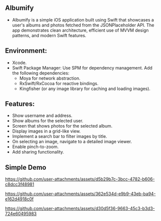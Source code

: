 ## Albumify
* Albumify is a simple iOS application built using Swift that showcases a user's albums and photos fetched from the JSONPlaceholder API. The app demonstrates clean architecture, efficient use of MVVM design patterns, and modern Swift features.

## Environment:
* Xcode.
* Swift Package Manager: Use SPM for dependency management. Add the following dependencies:
   * Moya for network abstraction.
   * RxSwift/RxCocoa for reactive bindings.
   * Kingfisher (or any image library for caching and loading images).
     
## Features:
* Show username and address.
* Show albums for the selected user.
* Screen that shows photos for the selected album.
* Display images in a grid-like view.
* Implement a search bar to filter images by title.
* On selecting an image, navigate to a detailed image viewer.
* Enable pinch-to-zoom.
* Add sharing functionality.

## Simple Demo 
https://github.com/user-attachments/assets/d5b29b7c-3bcc-4782-b606-c8dcc3f48981


https://github.com/user-attachments/assets/362e534d-e9b9-43eb-ba94-e162d4918c0f


https://github.com/user-attachments/assets/d30d5f36-9663-45c3-b3d3-724e60495983


  
